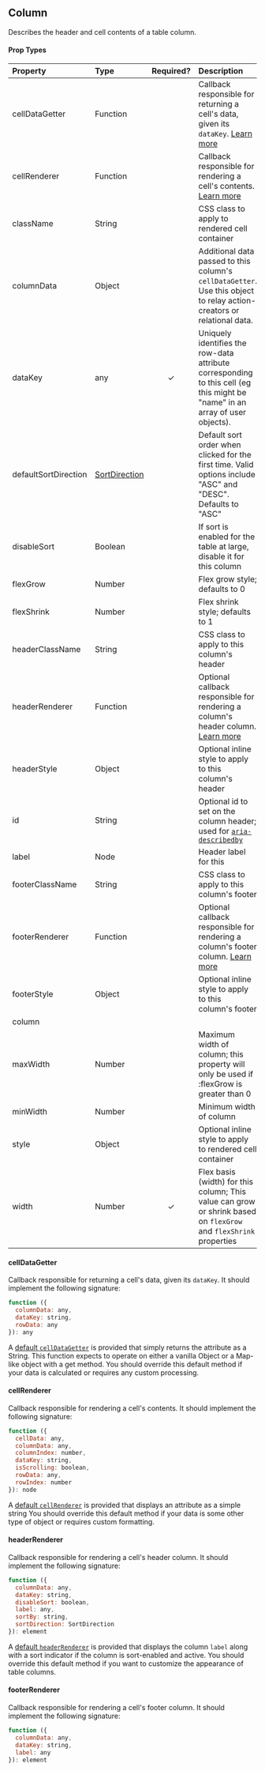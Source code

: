 ## Column

Describes the header and cell contents of a table column.

#### Prop Types

| Property             | Type                              | Required? | Description                                                                                                                                   |
| :------------------- | :-------------------------------- | :-------: | :-------------------------------------------------------------------------------------------------------------------------------------------- |
| cellDataGetter       | Function                          |           | Callback responsible for returning a cell's data, given its `dataKey`. [Learn more](#celldatagetter)                                          |
| cellRenderer         | Function                          |           | Callback responsible for rendering a cell's contents. [Learn more](#cellrenderer)                                                             |
| className            | String                            |           | CSS class to apply to rendered cell container                                                                                                 |
| columnData           | Object                            |           | Additional data passed to this column's `cellDataGetter`. Use this object to relay action-creators or relational data.                        |
| dataKey              | any                               |     ✓     | Uniquely identifies the row-data attribute corresponding to this cell (eg this might be "name" in an array of user objects).                  |
| defaultSortDirection | [SortDirection](SortDirection.md) |           | Default sort order when clicked for the first time. Valid options include "ASC" and "DESC". Defaults to "ASC"                                 |
| disableSort          | Boolean                           |           | If sort is enabled for the table at large, disable it for this column                                                                         |
| flexGrow             | Number                            |           | Flex grow style; defaults to 0                                                                                                                |
| flexShrink           | Number                            |           | Flex shrink style; defaults to 1                                                                                                              |
| headerClassName      | String                            |           | CSS class to apply to this column's header                                                                                                    |
| headerRenderer       | Function                          |           | Optional callback responsible for rendering a column's header column. [Learn more](#headerrenderer)                                           |
| headerStyle          | Object                            |           | Optional inline style to apply to this column's header                                                                                        |
| id                   | String                            |           | Optional id to set on the column header; used for [`aria-describedby`](https://www.w3.org/TR/wai-aria/states_and_properties#aria-describedby) |
| label                | Node                              |           | Header label for this                                                                                                                         |
| footerClassName      | String                            |           | CSS class to apply to this column's footer                                                                                                    |
| footerRenderer       | Function                          |           | Optional callback responsible for rendering a column's footer column. [Learn more](#footerrenderer)                                           |
| footerStyle          | Object                            |           | Optional inline style to apply to this column's footer                                                                                        |
| column               |
| maxWidth             | Number                            |           | Maximum width of column; this property will only be used if :flexGrow is greater than 0                                                       |
| minWidth             | Number                            |           | Minimum width of column                                                                                                                       |
| style                | Object                            |           | Optional inline style to apply to rendered cell container                                                                                     |
| width                | Number                            |     ✓     | Flex basis (width) for this column; This value can grow or shrink based on `flexGrow` and `flexShrink` properties                             |

#### cellDataGetter

Callback responsible for returning a cell's data, given its `dataKey`.
It should implement the following signature:

```javascript
function ({
  columnData: any,
  dataKey: string,
  rowData: any
}): any
```

A [default `cellDataGetter`](https://github.com/bvaughn/react-virtualized/blob/master/source/Table/defaultCellDataGetter.js) is provided that simply returns the attribute as a String.
This function expects to operate on either a vanilla Object or a Map-like object with a get method.
You should override this default method if your data is calculated or requires any custom processing.

#### cellRenderer

Callback responsible for rendering a cell's contents.
It should implement the following signature:

```javascript
function ({
  cellData: any,
  columnData: any,
  columnIndex: number,
  dataKey: string,
  isScrolling: boolean,
  rowData: any,
  rowIndex: number
}): node
```

A [default `cellRenderer`](https://github.com/bvaughn/react-virtualized/blob/master/source/Table/defaultCellRenderer.js) is provided that displays an attribute as a simple string
You should override this default method if your data is some other type of object or requires custom formatting.

#### headerRenderer

Callback responsible for rendering a cell's header column.
It should implement the following signature:

```javascript
function ({
  columnData: any,
  dataKey: string,
  disableSort: boolean,
  label: any,
  sortBy: string,
  sortDirection: SortDirection
}): element
```

A [default `headerRenderer`](https://github.com/bvaughn/react-virtualized/blob/master/source/Table/defaultHeaderRenderer.js) is provided that displays the column `label` along with a sort indicator if the column is sort-enabled and active.
You should override this default method if you want to customize the appearance of table columns.

#### footerRenderer

Callback responsible for rendering a cell's footer column.
It should implement the following signature:

```javascript
function ({
  columnData: any,
  dataKey: string,
  label: any
}): element
```
